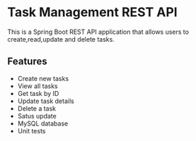 # Task Management REST API
This is a Spring Boot REST API application that allows users to create,read,update and delete tasks.

## Features
  - Create new tasks
  - View all tasks
  - Get task by ID
  - Update task details
  - Delete a task
  - Satus update
  - MySQL database
  - Unit tests
